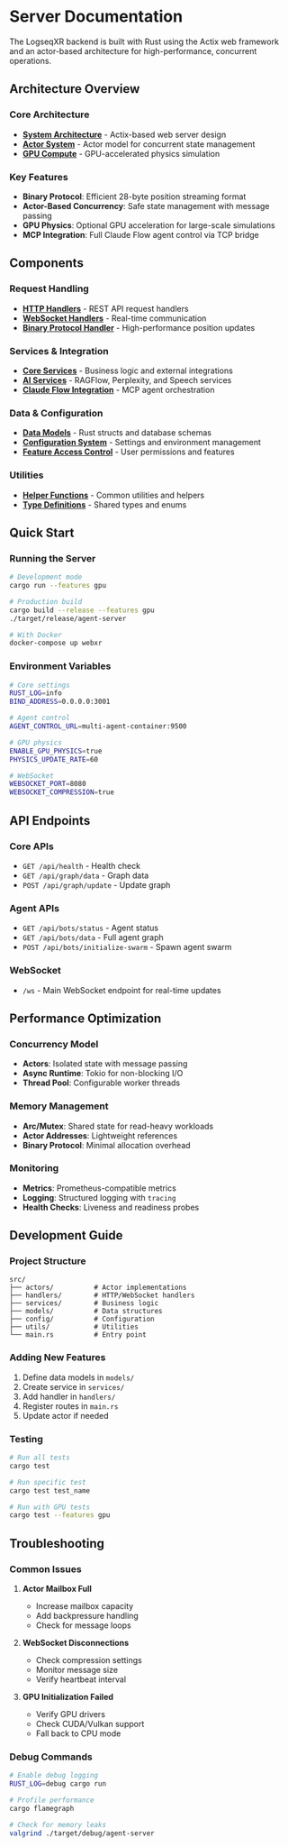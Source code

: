 # Server Documentation

The LogseqXR backend is built with Rust using the Actix web framework and an actor-based architecture for high-performance, concurrent operations.

## Architecture Overview

### Core Architecture
- **[System Architecture](architecture.md)** - Actix-based web server design
- **[Actor System](actors.md)** - Actor model for concurrent state management
- **[GPU Compute](gpu-compute.md)** - GPU-accelerated physics simulation

### Key Features
- **Binary Protocol**: Efficient 28-byte position streaming format
- **Actor-Based Concurrency**: Safe state management with message passing
- **GPU Physics**: Optional GPU acceleration for large-scale simulations
- **MCP Integration**: Full Claude Flow agent control via TCP bridge

## Components

### Request Handling
- **[HTTP Handlers](handlers.md)** - REST API request handlers
- **[WebSocket Handlers](handlers.md#websocket-handlers)** - Real-time communication
- **[Binary Protocol Handler](handlers.md#binary-protocol)** - High-performance position updates

### Services & Integration
- **[Core Services](services.md)** - Business logic and external integrations
- **[AI Services](ai-services.md)** - RAGFlow, Perplexity, and Speech services
- **[Claude Flow Integration](features/claude-flow-mcp-integration.md)** - MCP agent orchestration

### Data & Configuration
- **[Data Models](models.md)** - Rust structs and database schemas
- **[Configuration System](config.md)** - Settings and environment management
- **[Feature Access Control](feature-access.md)** - User permissions and features

### Utilities
- **[Helper Functions](utils.md)** - Common utilities and helpers
- **[Type Definitions](types.md)** - Shared types and enums

## Quick Start

### Running the Server
```bash
# Development mode
cargo run --features gpu

# Production build
cargo build --release --features gpu
./target/release/agent-server

# With Docker
docker-compose up webxr
```

### Environment Variables
```bash
# Core settings
RUST_LOG=info
BIND_ADDRESS=0.0.0.0:3001

# Agent control
AGENT_CONTROL_URL=multi-agent-container:9500

# GPU physics
ENABLE_GPU_PHYSICS=true
PHYSICS_UPDATE_RATE=60

# WebSocket
WEBSOCKET_PORT=8080
WEBSOCKET_COMPRESSION=true
```

## API Endpoints

### Core APIs
- `GET /api/health` - Health check
- `GET /api/graph/data` - Graph data
- `POST /api/graph/update` - Update graph

### Agent APIs
- `GET /api/bots/status` - Agent status
- `GET /api/bots/data` - Full agent graph
- `POST /api/bots/initialize-swarm` - Spawn agent swarm

### WebSocket
- `/ws` - Main WebSocket endpoint for real-time updates

## Performance Optimization

### Concurrency Model
- **Actors**: Isolated state with message passing
- **Async Runtime**: Tokio for non-blocking I/O
- **Thread Pool**: Configurable worker threads

### Memory Management
- **Arc/Mutex**: Shared state for read-heavy workloads
- **Actor Addresses**: Lightweight references
- **Binary Protocol**: Minimal allocation overhead

### Monitoring
- **Metrics**: Prometheus-compatible metrics
- **Logging**: Structured logging with `tracing`
- **Health Checks**: Liveness and readiness probes

## Development Guide

### Project Structure
```
src/
├── actors/          # Actor implementations
├── handlers/        # HTTP/WebSocket handlers
├── services/        # Business logic
├── models/          # Data structures
├── config/          # Configuration
├── utils/           # Utilities
└── main.rs          # Entry point
```

### Adding New Features
1. Define data models in `models/`
2. Create service in `services/`
3. Add handler in `handlers/`
4. Register routes in `main.rs`
5. Update actor if needed

### Testing
```bash
# Run all tests
cargo test

# Run specific test
cargo test test_name

# Run with GPU tests
cargo test --features gpu
```

## Troubleshooting

### Common Issues

1. **Actor Mailbox Full**
   - Increase mailbox capacity
   - Add backpressure handling
   - Check for message loops

2. **WebSocket Disconnections**
   - Check compression settings
   - Monitor message size
   - Verify heartbeat interval

3. **GPU Initialization Failed**
   - Verify GPU drivers
   - Check CUDA/Vulkan support
   - Fall back to CPU mode

### Debug Commands
```bash
# Enable debug logging
RUST_LOG=debug cargo run

# Profile performance
cargo flamegraph

# Check for memory leaks
valgrind ./target/debug/agent-server
```